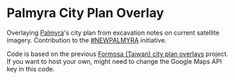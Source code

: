 # Palmyra City Plan Overlay

Overlaying [Palmyra][palmyra]'s city plan from excavation notes on current satellite imagery. Contribution to the [#NEWPALMYRA][newpalmyra] initiative.

Code is based on the previous [Formosa (Taiwan) city plan overlays][taiwanmap] project.
If you want to host your own, might need to change the Google Maps API key in this code.

[palmyra]: https://en.wikipedia.org/wiki/Palmyra "Palmyra on Wikipedia"
[newpalmyra]: http://www.newpalmyra.org/ "#NEWPALMYRA home page"
[taiwanmap]: https://github.com/imrehg/taiwanmap "Taiwan City Maps overlays"
